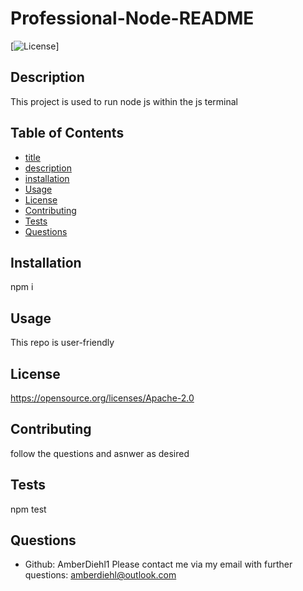 # Professional-Node-README
  [![License](https://img.shields.io/badge/License-Apache_2.0-blue.svg)]
  ## Description
   This project is used to run node js within the js terminal
  ## Table of Contents
  - [title](#Professional-Node-README)
  - [description](#description)
  - [installation](#installation)
  - [Usage](#Usage)
  - [License](#License)
  - [Contributing](#Contributing)
  - [Tests](#Tests)
  - [Questions](#Questions)
  ## Installation
  npm i
  ## Usage
  This repo is user-friendly
  ## License
  https://opensource.org/licenses/Apache-2.0
  ## Contributing 
  follow the questions and asnwer as desired
  ## Tests
  npm test
  ## Questions
  - Github: AmberDiehl1
  Please contact me via my email with further questions: amberdiehl@outlook.com
  
